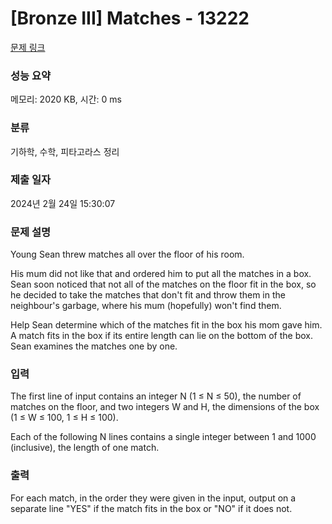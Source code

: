 # [Bronze III] Matches - 13222 

[문제 링크](https://www.acmicpc.net/problem/13222) 

### 성능 요약

메모리: 2020 KB, 시간: 0 ms

### 분류

기하학, 수학, 피타고라스 정리

### 제출 일자

2024년 2월 24일 15:30:07

### 문제 설명

<p>Young Sean threw matches all over the floor of his room.</p>

<p>His mum did not like that and ordered him to put all the matches in a box. Sean soon noticed that not all of the matches on the floor fit in the box, so he decided to take the matches that don't fit and throw them in the neighbour's garbage, where his mum (hopefully) won't find them.</p>

<p>Help Sean determine which of the matches fit in the box his mom gave him. A match fits in the box if its entire length can lie on the bottom of the box. Sean examines the matches one by one.</p>

### 입력 

 <p>The first line of input contains an integer N (1 ≤ N ≤ 50), the number of matches on the floor, and two integers W and H, the dimensions of the box (1 ≤ W ≤ 100, 1 ≤ H ≤ 100).</p>

<p>Each of the following N lines contains a single integer between 1 and 1000 (inclusive), the length of one match.</p>

### 출력 

 <p>For each match, in the order they were given in the input, output on a separate line "YES" if the match fits in the box or "NO" if it does not.</p>

